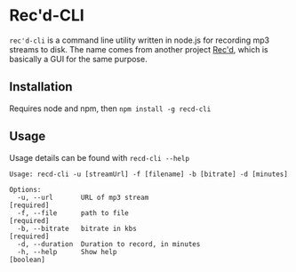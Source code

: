 # Rec'd-CLI

`rec'd-cli` is a command line utility written in node.js for recording mp3 streams to disk. The name comes from another project [Rec'd](https://github.com/aeewhite/Recd), which is basically a GUI for the same purpose.

## Installation

Requires node and npm, then  `npm install -g recd-cli`

## Usage

Usage details can be found with `recd-cli --help`

```
Usage: recd-cli -u [streamUrl] -f [filename] -b [bitrate] -d [minutes]

Options:
  -u, --url       URL of mp3 stream                             [required]
  -f, --file      path to file                                  [required]
  -b, --bitrate   bitrate in kbs                                [required]
  -d, --duration  Duration to record, in minutes
  -h, --help      Show help                                      [boolean]

```


